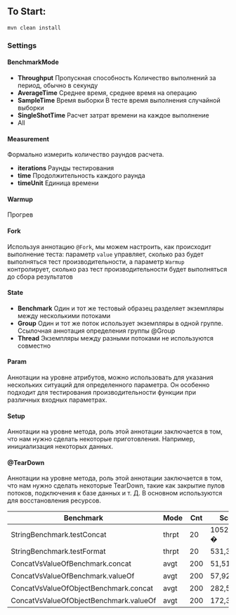 ## To Start:
`mvn clean install`

### Settings

#### BenchmarkMode

- **Throughput**  Пропускная способность Количество выполнений за период, обычно в секунду
- **AverageTime** Среднее время, среднее время на операцию
- **SampleTime**  Время выборки  В тесте время выполнения случайной выборки
- **SingleShotTime**  Расчет затрат времени на каждое выполнение
- All

#### Measurement

Формально измерить количество раундов расчета.

- **iterations** Раунды тестирования
- **time** Продолжительность каждого раунда
- **timeUnit** Единица времени

#### Warmup

Прогрев

#### Fork

Используя аннотацию `@Fork`, мы можем настроить, как происходит выполнение теста: параметр `value` управляет, сколько раз будет выполняться тест производительности,
 а параметр `Warmup` контролирует, сколько раз тест производительности будет выполняться до сбора результатов

#### State

- **Benchmark** Один и тот же тестовый образец разделяет экземпляры между несколькими потоками
- **Group**     Один и тот же поток использует экземпляры в одной группе. Ссылочная аннотация определения группы @Group
- **Thread**    Экземпляры между разными потоками не используются совместно

#### Param

Аннотации на уровне атрибутов, можно использовать для указания нескольких ситуаций для определенного параметра. Он особенно подходит для тестирования производительности функции при различных входных параметрах.

#### Setup

Аннотации на уровне метода, роль этой аннотации заключается в том, что нам нужно сделать некоторые приготовления. Например, инициализация некоторых данных.

#### @TearDown
Аннотации на уровне метода, роль этой аннотации заключается в том, что нам нужно сделать некоторые TearDown, такие как закрытие пулов потоков, подключения к базе данных и т. Д. В основном используются для восстановления ресурсов.

| Benchmark                             | Mode  | Cnt      | Score      |  Error  | Units |
|---------------------------------------|-------|----------|------------|---------|-------|
|StringBenchmark.testConcat             | thrpt |  20      |10528,067 �|2852,083 | ops/s |
|StringBenchmark.testFormat             | thrpt |  20      |531,340 �  | 28,709  | ops/s|
|ConcatVsValueOfBenchmark.concat        | avgt  |  200     |51,514 �   | 1,219   |ns/op |
|ConcatVsValueOfBenchmark.valueOf       | avgt  |  200     |57,925 �   | 4,087   |ns/op |
|ConcatVsValueOfObjectBenchmark.concat  | avgt  |   200    |282,505 �  | 16,564  |ns/op |
|ConcatVsValueOfObjectBenchmark.valueOf | avgt  |   200    |172,316 �  | 5,389   |ns/op |